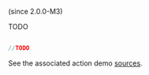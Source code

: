 <span class="version-reference">(since 2.0.0-M3)</span>

TODO

```java

//TODO

```
					
See the associated action demo [sources](${SOURCES_DEMO}/domainapp/dom/actions/async).
